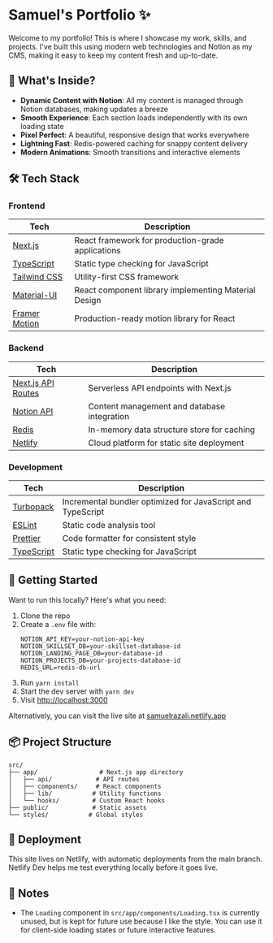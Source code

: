 # Samuel's Portfolio ✨

Welcome to my portfolio! This is where I showcase my work, skills, and projects. I've built this using modern web technologies and Notion as my CMS, making it easy to keep my content fresh and up-to-date.

## 🌟 What's Inside?

- **Dynamic Content with Notion**: All my content is managed through Notion databases, making updates a breeze
- **Smooth Experience**: Each section loads independently with its own loading state
- **Pixel Perfect**: A beautiful, responsive design that works everywhere
- **Lightning Fast**: Redis-powered caching for snappy content delivery
- **Modern Animations**: Smooth transitions and interactive elements

## 🛠️ Tech Stack

### Frontend
| Tech | Description |
|------|-------------|
| [Next.js](https://nextjs.org/) | React framework for production-grade applications |
| [TypeScript](https://www.typescriptlang.org/) | Static type checking for JavaScript |
| [Tailwind CSS](https://tailwindcss.com/) | Utility-first CSS framework |
| [Material-UI](https://mui.com/) | React component library implementing Material Design |
| [Framer Motion](https://www.framer.com/motion/) | Production-ready motion library for React |

### Backend
| Tech | Description |
|------|-------------|
| [Next.js API Routes](https://nextjs.org/docs/app/building-your-application/routing/route-handlers) | Serverless API endpoints with Next.js |
| [Notion API](https://developers.notion.com/) | Content management and database integration |
| [Redis](https://redis.io/) | In-memory data structure store for caching |
| [Netlify](https://www.netlify.com/) | Cloud platform for static site deployment |

### Development
| Tech | Description |
|------|-------------|
| [Turbopack](https://turbo.build/pack) | Incremental bundler optimized for JavaScript and TypeScript |
| [ESLint](https://eslint.org/) | Static code analysis tool |
| [Prettier](https://prettier.io/) | Code formatter for consistent style |
| [TypeScript](https://www.typescriptlang.org/) | Static type checking for JavaScript |

## 🔧 Getting Started

Want to run this locally? Here's what you need:

1. Clone the repo
2. Create a `.env` file with:
   ```
   NOTION_API_KEY=your-notion-api-key
   NOTION_SKILLSET_DB=your-skillset-database-id
   NOTION_LANDING_PAGE_DB=your-database-id
   NOTION_PROJECTS_DB=your-projects-database-id
   REDIS_URL=redis-db-url
   ```
3. Run `yarn install`
4. Start the dev server with `yarn dev`
5. Visit [http://localhost:3000](http://localhost:3000)

Alternatively, you can visit the live site at [samuelrazali.netlify.app](https://samuelrazali.netlify.app/)

## 📦 Project Structure

```
src/
├── app/                 # Next.js app directory
│   ├── api/            # API routes
│   ├── components/     # React components
│   ├── lib/           # Utility functions
│   └── hooks/         # Custom React hooks
├── public/            # Static assets
└── styles/           # Global styles
```

## 🚀 Deployment

This site lives on Netlify, with automatic deployments from the main branch. Netlify Dev helps me test everything locally before it goes live.

## 📝 Notes

- The `Loading` component in `src/app/components/Loading.tsx` is currently unused, but is kept for future use because I like the style. You can use it for client-side loading states or future interactive features.
